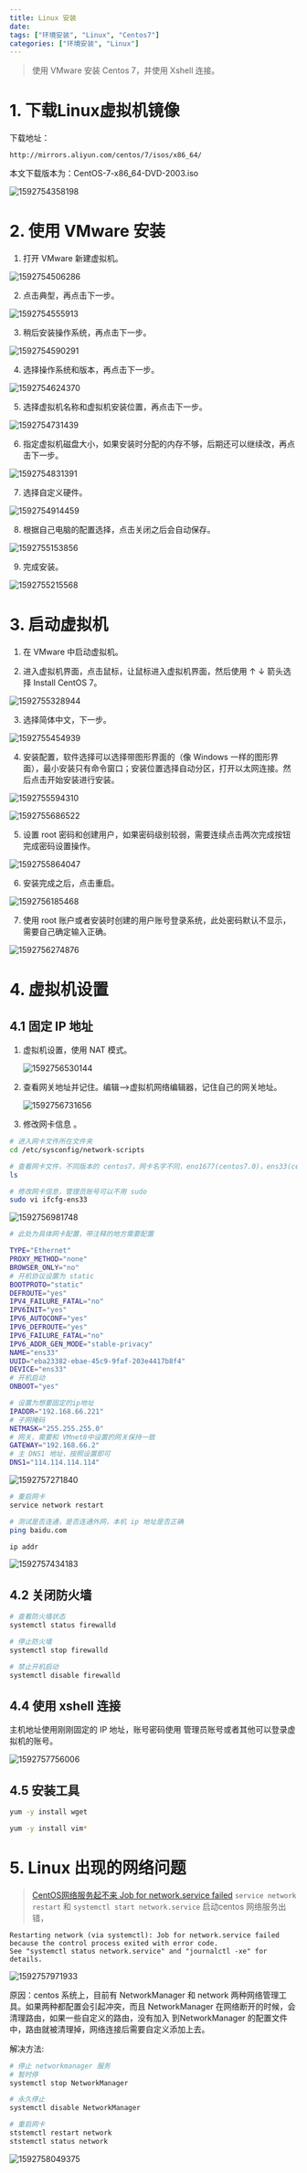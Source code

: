 ```yaml
---
title: Linux 安装
date: 
tags: ["环境安装", "Linux", "Centos7"]
categories: ["环境安装", "Linux"]
---
```


> 使用 VMware 安装 Centos 7，并使用 Xshell 连接。

<!--more-->

# 1. 下载Linux虚拟机镜像

下载地址：

```http
http://mirrors.aliyun.com/centos/7/isos/x86_64/
```

本文下载版本为：CentOS-7-x86_64-DVD-2003.iso   

![1592754358198](Linux安装/1592754358198.png)



# 2. 使用  VMware  安装

1. 打开 VMware 新建虚拟机。

![1592754506286](Linux安装/1592754506286.png)



2. 点击典型，再点击下一步。

![1592754555913](Linux安装/1592754555913.png)



3. 稍后安装操作系统，再点击下一步。

![1592754590291](Linux安装/1592754590291.png)



4. 选择操作系统和版本，再点击下一步。

![1592754624370](Linux安装/1592754624370.png)



5. 选择虚拟机名称和虚拟机安装位置，再点击下一步。

![1592754731439](Linux安装/1592754731439.png)



6. 指定虚拟机磁盘大小，如果安装时分配的内存不够，后期还可以继续改，再点击下一步。

![1592754831391](Linux安装/1592754831391.png)



7. 选择自定义硬件。

![1592754914459](Linux安装/1592754914459.png)



8. 根据自己电脑的配置选择，点击关闭之后会自动保存。

![1592755153856](Linux安装/1592755153856.png)



9. 完成安装。

![1592755215568](Linux安装/1592755215568.png)



# 3. 启动虚拟机

1. 在 VMware 中启动虚拟机。



2. 进入虚拟机界面，点击鼠标，让鼠标进入虚拟机界面，然后使用 ↑ ↓ 箭头选择 Install CentOS 7。

![1592755328944](Linux安装/1592755328944.png)



3. 选择简体中文，下一步。

![1592755454939](Linux安装/1592755454939.png)



4. 安装配置，软件选择可以选择带图形界面的（像 Windows 一样的图形界面），最小安装只有命令窗口；安装位置选择自动分区，打开以太网连接。然后点击开始安装进行安装。

![1592755594310](Linux安装/1592755594310.png)

![1592755686522](Linux安装/1592755686522.png)



5. 设置 root 密码和创建用户，如果密码级别较弱，需要连续点击两次完成按钮完成密码设置操作。

![1592755864047](Linux安装/1592755864047.png)



6. 安装完成之后，点击重启。

![1592756185468](Linux安装/1592756185468.png)



7. 使用 root 账户或者安装时创建的用户账号登录系统，此处密码默认不显示，需要自己确定输入正确。

![1592756274876](Linux安装/1592756274876.png)







# 4. 虚拟机设置

## 4.1 固定 IP 地址

1. 虚拟机设置，使用 NAT 模式。

   ![1592756530144](Linux安装/1592756530144.png)



2. 查看网关地址并记住。编辑—>虚拟机网络编辑器，记住自己的网关地址。

   ![1592756731656](Linux安装/1592756731656.png)



3.  修改网卡信息 。

   ```bash
   # 进入网卡文件所在文件夹
   cd /etc/sysconfig/network-scripts
   
   # 查看网卡文件，不同版本的 centos7，网卡名字不同，eno1677(centos7.0)，ens33(centos7.3) 
   ls
   
   # 修改网卡信息，管理员账号可以不用 sudo
   sudo vi ifcfg-ens33
   ```

   ![1592756981748](Linux安装/1592756981748.png)

   ```bash
   # 此处为具体网卡配置，带注释的地方需要配置
   
   TYPE="Ethernet"
   PROXY_METHOD="none"
   BROWSER_ONLY="no"
   # 开机协议设置为 static
   BOOTPROTO="static"
   DEFROUTE="yes"
   IPV4_FAILURE_FATAL="no"
   IPV6INIT="yes"
   IPV6_AUTOCONF="yes"
   IPV6_DEFROUTE="yes"
   IPV6_FAILURE_FATAL="no"
   IPV6_ADDR_GEN_MODE="stable-privacy"
   NAME="ens33"
   UUID="eba23382-ebae-45c9-9faf-203e4417b8f4"
   DEVICE="ens33"
   # 开机启动
   ONBOOT="yes"
   
   # 设置为想要固定的ip地址
   IPADDR="192.168.66.221"
   # 子网掩码
   NETMASK="255.255.255.0"
   # 网关，需要和 VMnet8中设置的网关保持一致
   GATEWAY="192.168.66.2"
   # 主 DNS1 地址，按照设置即可
   DNS1="114.114.114.114"
   ```

   ![1592757271840](Linux安装/1592757271840.png)

   ```bash
   # 重启网卡
   service network restart
   
   # 测试是否连通，是否连通外网，本机 ip 地址是否正确
   ping baidu.com
   
   ip addr
   ```

   ![1592757434183](Linux安装/1592757434183.png)



## 4.2 关闭防火墙

```bash
# 查看防火墙状态
systemctl status firewalld

# 停止防火墙
systemctl stop firewalld

# 禁止开机启动
systemctl disable firewalld
```



## 4.4 使用 xshell 连接

主机地址使用刚刚固定的 IP 地址，账号密码使用 管理员账号或者其他可以登录虚拟机的账号。

![1592757756006](Linux安装/1592757756006.png)



## 4.5 安装工具

```bash
yum -y install wget

yum -y install vim*
```





# 5. Linux 出现的网络问题

> [CentOS网络服务起不来 Job for network.service failed](https://blog.csdn.net/u012904764/article/details/95883192)
`service network restart` 和 `systemctl start network.service` 启动centos 网络服务出错，

```
Restarting network (via systemctl): Job for network.service failed because the control process exited with error code.
See "systemctl status network.service" and "journalctl -xe" for details.
```

![1592757971933](Linux安装/1592757971933.png)



原因：centos 系统上，目前有 NetworkManager 和 network 两种网络管理工具。如果两种都配置会引起冲突，而且 NetworkManager 在网络断开的时候，会清理路由，如果一些自定义的路由，没有加入 到NetworkManager 的配置文件中，路由就被清理掉，网络连接后需要自定义添加上去。



解决方法:

```bash
# 停止 networkmanager 服务
# 暂时停
systemctl stop NetworkManager

# 永久停止
systemctl disable NetworkManager
```

```bash
# 重启网卡
ststemctl restart network
ststemctl status network
```

![1592758049375](Linux安装/1592758049375.png)
